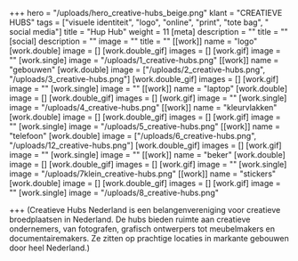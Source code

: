 +++
hero = "/uploads/hero_creative-hubs_beige.png"
klant = "CREATIEVE HUBS"
tags = ["visuele identiteit", "logo", "online", "print", "tote bag", " social media"]
title = "Hup Hub"
weight = 11
[meta]
description = ""
title = ""
[social]
description = ""
image = ""
title = ""
[[work]]
name = "logo"
[work.double]
image = []
[work.double_gif]
images = []
[work.gif]
image = ""
[work.single]
image = "/uploads/1_creative-hubs.png"
[[work]]
name = "gebouwen"
[work.double]
image = ["/uploads/2_creative-hubs.png", "/uploads/3_creative-hubs.png"]
[work.double_gif]
images = []
[work.gif]
image = ""
[work.single]
image = ""
[[work]]
name = "laptop"
[work.double]
image = []
[work.double_gif]
images = []
[work.gif]
image = ""
[work.single]
image = "/uploads/4_creative-hubs.png"
[[work]]
name = "kleurvlakken"
[work.double]
image = []
[work.double_gif]
images = []
[work.gif]
image = ""
[work.single]
image = "/uploads/5_creative-hubs.png"
[[work]]
name = "telefoon"
[work.double]
image = ["/uploads/6_creative-hubs.png", "/uploads/12_creative-hubs.png"]
[work.double_gif]
images = []
[work.gif]
image = ""
[work.single]
image = ""
[[work]]
name = "beker"
[work.double]
image = []
[work.double_gif]
images = []
[work.gif]
image = ""
[work.single]
image = "/uploads/7klein_creative-hubs.png"
[[work]]
name = "stickers"
[work.double]
image = []
[work.double_gif]
images = []
[work.gif]
image = ""
[work.single]
image = "/uploads/8_creative-hubs.png"

+++
(Creatieve Hubs Nederland is een belangenvereniging voor creatieve broedplaatsen in Nederland. De hubs bieden ruimte aan creatieve ondernemers, van fotografen, grafisch ontwerpers tot meubelmakers en documentairemakers. Ze zitten op prachtige locaties in markante gebouwen door heel Nederland.)